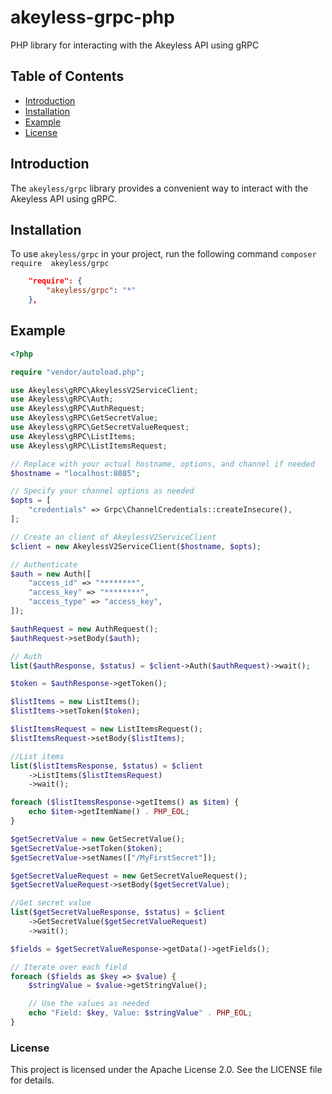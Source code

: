 # akeyless-grpc-php

PHP library for interacting with the Akeyless API using gRPC

## Table of Contents

- [Introduction](#introduction)
- [Installation](#installation)
- [Example](#example)
- [License](#license)

## Introduction

The `akeyless/grpc` library provides a convenient way to interact with the Akeyless API using gRPC.

## Installation

To use `akeyless/grpc` in your project, run the following command `composer require  akeyless/grpc`

```json
    "require": {
        "akeyless/grpc": "*"
    },
```

## Example

```php
<?php

require "vendor/autoload.php";

use Akeyless\gRPC\AkeylessV2ServiceClient;
use Akeyless\gRPC\Auth;
use Akeyless\gRPC\AuthRequest;
use Akeyless\gRPC\GetSecretValue;
use Akeyless\gRPC\GetSecretValueRequest;
use Akeyless\gRPC\ListItems;
use Akeyless\gRPC\ListItemsRequest;

// Replace with your actual hostname, options, and channel if needed
$hostname = "localhost:8085";

// Specify your channel options as needed
$opts = [
    "credentials" => Grpc\ChannelCredentials::createInsecure(),
];

// Create an client of AkeylessV2ServiceClient
$client = new AkeylessV2ServiceClient($hostname, $opts);

// Authenticate
$auth = new Auth([
    "access_id" => "********",
    "access_key" => "********",
    "access_type" => "access_key",
]);

$authRequest = new AuthRequest();
$authRequest->setBody($auth);

// Auth
list($authResponse, $status) = $client->Auth($authRequest)->wait();

$token = $authResponse->getToken();

$listItems = new ListItems();
$listItems->setToken($token);

$listItemsRequest = new ListItemsRequest();
$listItemsRequest->setBody($listItems);

//List items
list($listItemsResponse, $status) = $client
    ->ListItems($listItemsRequest)
    ->wait();

foreach ($listItemsResponse->getItems() as $item) {
    echo $item->getItemName() . PHP_EOL;
}

$getSecretValue = new GetSecretValue();
$getSecretValue->setToken($token);
$getSecretValue->setNames(["/MyFirstSecret"]);

$getSecretValueRequest = new GetSecretValueRequest();
$getSecretValueRequest->setBody($getSecretValue);

//Get secret value
list($getSecretValueResponse, $status) = $client
    ->GetSecretValue($getSecretValueRequest)
    ->wait();

$fields = $getSecretValueResponse->getData()->getFields();

// Iterate over each field
foreach ($fields as $key => $value) {
    $stringValue = $value->getStringValue();

    // Use the values as needed
    echo "Field: $key, Value: $stringValue" . PHP_EOL;
}

```

### License

This project is licensed under the Apache License 2.0. See the LICENSE file for details.
